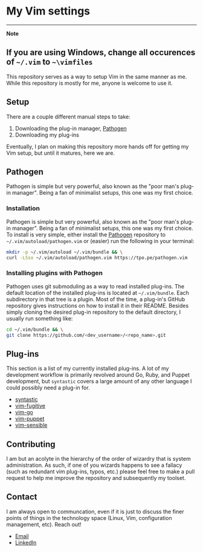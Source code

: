 # My Vim settings

---
**Note**

If you are using Windows, change all occurences of `~/.vim` to `~\vimfiles`
---

This repository serves as a way to setup Vim in the same manner as me. While this repository is mostly for me, anyone is welcome to use it.

## Setup

There are a couple different manual steps to take:

  1. Downloading the plug-in manager, [Pathogen](https://github.com/tpope/vim-pathogen)
  2. Downloading my plug-ins

Eventually, I plan on making this repository more hands off for getting my Vim setup, but until it matures, here we are.

## Pathogen

Pathogen is simple but very powerful, also known as the "poor man's plug-in manager". Being a fan of minimalist setups, this one was my first choice.

### Installation

Pathogen is simple but very powerful, also known as the "poor man's plug-in manager". Being a fan of minimalist setups, this one was my first choice. To install is very simple, either install the [Pathogen](https://github.com/tpope/vim-pathogen) repository to `~/.vim/autoload/pathogen.vim` or (easier) run the following in your terminal:

```bash
mkdir -p ~/.vim/autoload ~/.vim/bundle && \
curl -LSso ~/.vim/autoload/pathogen.vim https://tpo.pe/pathogen.vim
```

### Installing plugins with Pathogen

Pathogen uses git submoduling as a way to read installed plug-ins. The default location of the installed plug-ins is located at `~/.vim/bundle`. Each subdirectory in that tree is a plugin. Most of the time, a plug-in's GitHub repository gives instructions on how to install it in their README. Besides simply cloning the desired plug-in repository to the default directory, I usually run something like:

```bash
cd ~/.vim/bundle && \
git clone https://github.com/<dev_username>/<repo_name>.git
```

## Plug-ins

This section is a list of my currently installed plug-ins. A lot of my development workflow is primarily revolved around Go, Ruby, and Puppet development, but `syntastic` covers a large amount of any other language I could possibly need a plug-in for.

  - [syntastic](https://github.com/vim-syntastic/syntastic)
  - [vim-fugitive](https://github.com/tpope/vim-fugitive)
  - [vim-go](https://github.com/fatih/vim-go)
  - [vim-puppet](https://github.com/rodjek/vim-puppet)
  - [vim-sensible](https://github.com/tpope/vim-sensible)

## Contributing

I am but an acolyte in the hierarchy of the order of wizardry that is system administration. As such, if one of you wizards happens to see a fallacy (such as redundant vim plug-ins, typos, etc.) please feel free to make a pull request to help me improve the repository and subsequently my toolset.

## Contact

I am always open to communcation, even if it is just to discuss the finer points of things in the technology space (Linux, Vim, configuration management, etc). Reach out!

  - [Email](mailto:bsmreker1@icloud.com)
  - [LinkedIn](https://www.linkedin.com/in/blake-smreker-b1378113a/)
